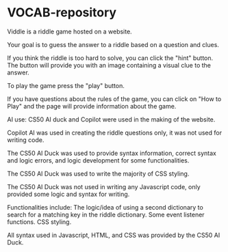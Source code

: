 # VOCAB-repository

Viddle is a riddle game hosted on a website. 

Your goal is to guess the answer to a riddle based on a question and clues.

If you think the riddle is too hard to solve, you can click the "hint" button. The button will provide you with an image containing a visual clue to the answer.

To play the game press the "play" button.

If you have questions about the rules of the game, you can click on "How to Play" and the page will provide information about the game.

AI use: CS50 AI duck and Copilot were used in the making of the website.

Copilot AI was used in creating the riddle questions only, it was not used for writing code.

The CS50 AI Duck was used to provide syntax information, correct syntax and logic errors, and logic development for some functionalities.

The CS50 AI Duck was used to write the majority of CSS styling.

The CS50 AI Duck was not used in writing any Javascript code, only provided some logic and syntax for writing. 

Functionalities include: The logic/idea of using a second dictionary to search for a matching key in the riddle dictionary. 
Some event listener functions.
CSS styling.

All syntax used in Javascript, HTML, and CSS was provided by the CS50 AI Duck.
